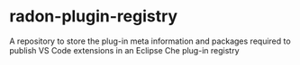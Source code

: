 # radon-plugin-registry
A repository to store the plug-in meta information and packages required to publish VS Code extensions in an Eclipse Che plug-in registry
